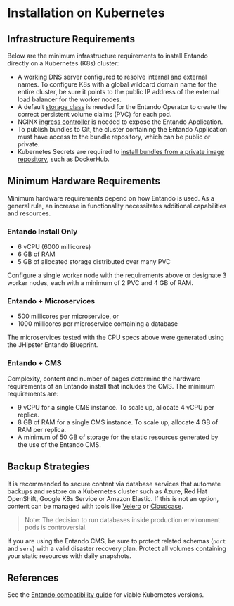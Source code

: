 # Installation on Kubernetes

## Infrastructure Requirements

Below are the minimum infrastructure requirements to install Entando directly on a Kubernetes (K8s) cluster:

- A working DNS server configured to resolve internal and external names. To configure K8s with a global wildcard domain name for the entire cluster, be sure it points to the public IP address of the external load balancer for the worker nodes.
- A default [storage class](https://kubernetes.io/docs/concepts/storage/storage-classes/) is needed for the Entando Operator to create the correct persistent volume claims (PVC) for each pod.
- NGINX [ingress controller](https://kubernetes.github.io/ingress-nginx/deploy/) is needed to expose the Entando Application.
- To publish bundles to Git, the cluster containing the Entando Application must have access to the bundle repository, which can be public or private.
- Kubernetes Secrets are required to [install bundles from a private image repository](../curate/ecr-private-images.md), such as DockerHub.

## Minimum Hardware Requirements

Minimum hardware requirements depend on how Entando is used. As a general rule, an increase in functionality necessitates additional capabilities and resources.
### Entando Install Only

- 6 vCPU (6000 millicores)
- 6 GB of RAM
- 5 GB of allocated storage distributed over many PVC

Configure a single worker node with the requirements above or designate 3 worker nodes, each with a minimum of 2 PVC and 4 GB of RAM.

### Entando + Microservices

- 500 millicores per microservice, or 
- 1000 millicores per microservice containing a database

The microservices tested with the CPU specs above were generated using the JHipster Entando Blueprint.

### Entando + CMS

Complexity, content and number of pages determine the hardware requirements of an Entando install that includes the CMS. The minimum requirements are:

- 9 vCPU for a single CMS instance. To scale up, allocate 4 vCPU per replica.
- 8 GB of RAM for a single CMS instance. To scale up, allocate 4 GB of RAM per replica.
- A minimum of 50 GB of storage for the static resources generated by the use of the Entando CMS.

## Backup Strategies

It is recommended to secure content via database services that automate backups and restore on a Kubernetes cluster such as Azure, Red Hat OpenShift, Google K8s Service or Amazon Elastic. If this is not an option, content can be managed with tools like [Velero](https://velero.io/) or [Cloudcase](https://cloudcasa.io/). 

> Note: The decision to run databases inside production environment pods is controversial.

 If you are using the Entando CMS, be sure to protect related schemas (`port` and `serv`) with a valid disaster recovery plan. Protect all volumes containing your static resources with daily snapshots.

## References
See the [Entando compatibility guide](https://www.entando.com/page/en/compatibility-guide) for viable Kubernetes versions.